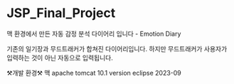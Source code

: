 # JSP_Final_Project
맥 환경에서 만든 자동 감정 분석 다이어리 입니다 - Emotion Diary

기존의 일기장과 무드트래커가 합쳐진 다이어리입니다.
하지만 무드트래커가 사용자가 입력하는 것이 아닌 자동으로 입력됩니다.

⚒️개발 환경⚒️
맥
apache tomcat 10.1 version
eclipse 2023-09

